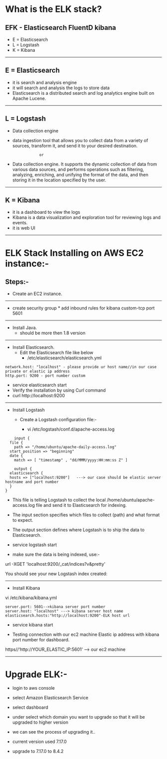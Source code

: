 # What is the ELK stack?
## EFK - Elasticsearch FluentD kibana

  * E = Elasticsearch 
  * L = Logstash
  * K = Kibana
---

## E = Elasticsearch 
* it is search and analysis engine 
* it will search and analysis the logs to store data
* Elasticsearch is a distributed search and log analytics engine built on Apache Lucene.

---

## L = Logstash

* Data collection engine
* data ingestion tool that allows you to collect data from a variety of sources, transform it, and send it to your desired destination.

                  or 

* Data collection engine. It supports the dynamic collection of data from various data sources, and performs operations such as filtering, analyzing, enriching, and unifying the format of the data, and then storing it in the location specified by the user.

---

## K = Kibana
* it is a dashboard to view the logs 
* Kibana is a data visualization and exploration tool for reviewing logs and events.
* it is web UI

---

# ELK Stack Installing on AWS EC2 instance:-

## Steps:-

* Create an EC2 instance.

---

* create security group
      * add inbound rules for kibana custom-tcp port 5601 
---

* Install Java.
    * should be more then 1.8 version 
---

* Install Elasticsearch.
   * Edit the Elasticsearch file like below
       *  /etc/elasticsearch/elasticsearch.yml

```
network.host: "localhost" - please provide ur host name//in our case private or elastic ip address 
http.port: 9200 - port number custom 
```

* service elasticsearch start
* Verify the installation by using Curl command
* curl http://localhost:9200

---

* Install Logstash

  * Create a Logstash configuration file:-

    * vi /etc/logstash/conf.d/apache-access.log
```
    input {
  file {
    path => "/home/ubuntu/apache-daily-access.log"
  start_position => "beginning"
  date {
    match => [ "timestamp" , "dd/MMM/yyyy:HH:mm:ss Z" ]

    output {
  elasticsearch { 
  hosts => ["localhost:9200"]   ---> our case should be elastic server hostname and port number
  }
}
```
* This file is telling Logstash to collect the local /home/ubuntu/apache-access.log file and send it to Elasticsearch for indexing.

* The input section specifies which files to collect (path) and what format to expect.

* The output section defines where Logstash is to ship the data to Elasticsearch.

* service logstash start

* make sure the data is being indexed, use:-

url -XGET 'localhost:9200/_cat/indices?v&pretty'

You should see your new Logstash index created:

---

* Install Kibana

vi /etc/kibana/kibana.yml

```
server.port: 5601-->kibana server port number
server.host: "localhost" ---> kibana server host name
elasticsearch.hosts:"http://localhost:9200"-ELK host url 
```

* service kibana start

* Testing connection with our ec2 machine Elastic ip address with kibana port number for dashboard.

 https//‘http://YOUR_ELASTIC_IP:5601’ --> our ec2  machine 

 ---

# Upgrade ELK:-

* login to aws console 
* select Amazon Elasticsearch Service
* select dashboard
* under select which domain you want to upgrade so that it will be upgraded to higher version


* we can see the process of upgrading it..

* current version used 7.17.0
* upgrade to 7.17.0 to 8.4.2



